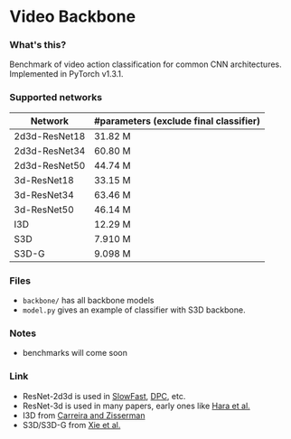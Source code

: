 # Video Backbone

### What's this?
Benchmark of video action classification for common CNN architectures. Implemented in PyTorch v1.3.1.

### Supported networks

| Network | #parameters (exclude final classifier) |
|----|----|
| 2d3d-ResNet18	| 31.82 M |
| 2d3d-ResNet34	| 60.80 M |
| 2d3d-ResNet50	| 44.74 M |
| 3d-ResNet18	| 33.15 M |
| 3d-ResNet34	| 63.46 M |
| 3d-ResNet50	| 46.14 M |
| I3D	| 12.29 M |
| S3D	| 7.910 M |
| S3D-G | 9.098 M |

### Files
* `backbone/` has all backbone models
* `model.py` gives an example of classifier with S3D backbone. 

### Notes
* benchmarks will come soon

### Link
* ResNet-2d3d is used in [SlowFast](https://github.com/facebookresearch/SlowFast),
[DPC](https://github.com/TengdaHan/DPC), etc.
* ResNet-3d is used in many papers, early ones like [Hara et al.](https://arxiv.org/abs/1711.09577)
* I3D from [Carreira and Zisserman](https://arxiv.org/abs/1705.07750)
* S3D/S3D-G from [Xie et al.](https://arxiv.org/abs/1712.04851)
